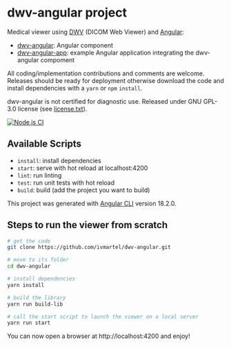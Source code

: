 # dwv-angular project

Medical viewer using [DWV](https://github.com/ivmartel/dwv) (DICOM Web Viewer) and [Angular](https://angular.io/):
 - [dwv-angular](./projects/dwv-angular): Angular component
 - [dwv-angular-app](./projects/dwv-angular-app): example Angular application integrating the dwv-angular compoment

All coding/implementation contributions and comments are welcome. Releases should be ready for deployment otherwise download the code and install dependencies with a `yarn` or `npm` `install`.

dwv-angular is not certified for diagnostic use. Released under GNU GPL-3.0 license (see [license.txt](license.txt)).

[![Node.js CI](https://github.com/ivmartel/dwv-angular/actions/workflows/nodejs-ci.yml/badge.svg)](https://github.com/ivmartel/dwv-angular/actions/workflows/nodejs-ci.yml)

## Available Scripts

 - `install`: install dependencies
 - `start`: serve with hot reload at localhost:4200
 - `lint`: run linting
 - `test`:  run unit tests with hot reload
 - `build`: build (add the project you want to build)

This project was generated with [Angular CLI](https://angular.dev/cli) version 18.2.0.

## Steps to run the viewer from scratch

```sh
# get the code
git clone https://github.com/ivmartel/dwv-angular.git

# move to its folder
cd dwv-angular

# install dependencies
yarn install

# build the library
yarn run build-lib

# call the start script to launch the viewer on a local server
yarn run start
```

You can now open a browser at http://localhost:4200 and enjoy!
